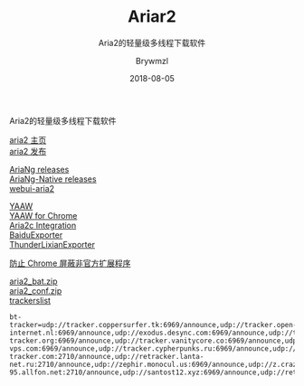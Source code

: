 ﻿---
layout:     post
title:      Ariar2
subtitle:   Aria2的轻量级多线程下载软件
date:       2018-08-05
author:     Brywmzl
header-img: img/Aria/bg.jpg
catalog: true
tags: [Ariar2]
categories: [下载工具]
---
Aria2的轻量级多线程下载软件

<!--more-->

[aria2 主页](https://aria2.github.io)  
[aria2 发布](https://github.com/aria2/aria2/releases)  

[AriaNg releases](https://github.com/mayswind/AriaNg/releases)  
[AriaNg-Native releases](https://github.com/mayswind/AriaNg-Native/releases)  
[webui-aria2](https://github.com/ziahamza/webui-aria2/archive/master.zip)  

[YAAW](https://github.com/binux/yaaw/archive/master.zip)  
[YAAW for Chrome](https://chrome.google.com/webstore/detail/yaaw-for-chrome/dennnbdlpgjgbcjfgaohdahloollfgoc)  
[Aria2c Integration](https://chrome.google.com/webstore/detail/aria2c-integration/edcakfpjaobkpdfpicldlccdffkhpbfk/)  
[BaiduExporter](https://hencolle.com/2016/10/16/baidu_exporter/)  
[ThunderLixianExporter](https://github.com/binux/ThunderLixianExporter)  

[防止 Chrome 屏蔽非官方扩展程序](https://www.jianshu.com/p/548a78a3f1d6)  

[aria2_bat.zip](http://pan.ccav1.me/lanzou.php?type=down&url=https://www.lanzous.com/i1kwaad)  
[aria2_conf.zip](http://pan.ccav1.me/lanzou.php?type=down&url=https://www.lanzous.com/i1kwabe)  
[trackerslist](https://github.com/ngosang/trackerslist)  
```
bt-tracker=udp://tracker.coppersurfer.tk:6969/announce,udp://tracker.open-internet.nl:6969/announce,udp://exodus.desync.com:6969/announce,udp://tracker.opentrackr.org:1337/announce,udp://tracker.internetwarriors.net:1337/announce,udp://9.rarbg.to:2710/announce,udp://public.popcorn-tracker.org:6969/announce,udp://tracker.vanitycore.co:6969/announce,udp://tracker.tiny-vps.com:6969/announce,udp://tracker.cypherpunks.ru:6969/announce,udp://tracker.torrent.eu.org:451/announce,udp://thetracker.org:80/announce,udp://open.stealth.si:80/announce,udp://bt.xxx-tracker.com:2710/announce,udp://retracker.lanta-net.ru:2710/announce,udp://zephir.monocul.us:6969/announce,udp://z.crazyhd.com:2710/announce,udp://tracker.uw0.xyz:6969/announce,udp://tracker.swateam.org.uk:2710/announce,udp://tracker.kamigami.org:2710/announce,udp://tracker.iamhansen.xyz:2000/announce,udp://tracker.cyberia.is:6969/announce,udp://torr.ws:2710/announce,udp://pubt.in:2710/announce,udp://peerfect.org:6969/announce,udp://wambo.club:1337/announce,udp://trackerxyz.tk:1337/announce,udp://tracker4.itzmx.com:2710/announce,udp://tracker1.wasabii.com.tw:6969/announce,udp://tracker.zer0day.to:1337/announce,udp://tracker.xku.tv:6969/announce,udp://tracker.tvunderground.org.ru:3218/announce,udp://tracker.skyts.net:6969/announce,udp://tracker.mg64.net:6969/announce,udp://tracker.justseed.it:1337/announce,udp://tracker.halfchub.club:6969/announce,udp://tracker.grepler.com:6969/announce,udp://tracker.files.fm:6969/announce,udp://tracker.dler.org:6969/announce,udp://tracker.desu.sh:6969/announce,udp://tracker.bluefrog.pw:2710/announce,udp://tracker.acg.gg:2710/announce,udp://t.agx.co:61655/announce,udp://sd-95.allfon.net:2710/announce,udp://santost12.xyz:6969/announce,udp://retracker.nts.su:2710/announce,udp://retracker.coltel.ru:2710/announce,udp://packages.crunchbangplusplus.org:6969/announce,udp://p4p.arenabg.com:1337/announce,udp://oscar.reyesleon.xyz:6969/announce,udp://open.facedatabg.net:6969/announce,udp://mgtracker.org:6969/announce,udp://ipv4.tracker.harry.lu:80/announce,udp://inferno.demonoid.pw:3418/announce,udp://explodie.org:6969/announce,udp://104.238.198.186:8000/announce
```